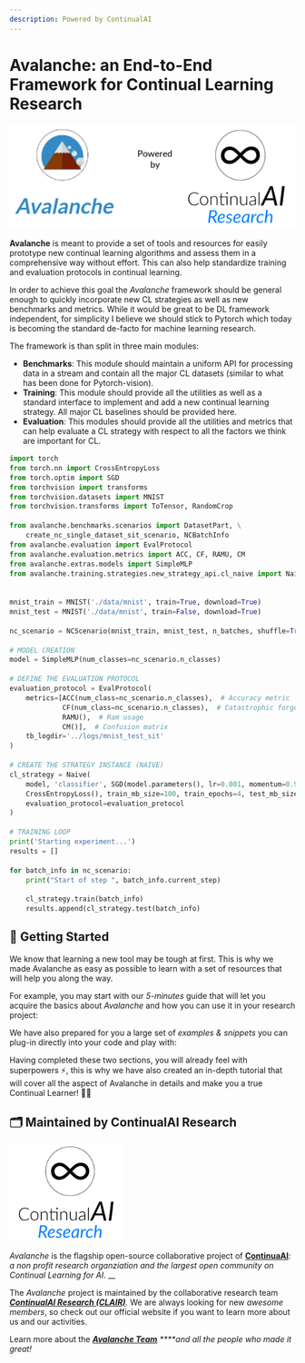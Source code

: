 ```yaml
---
description: Powered by ContinualAI
---
```


# Avalanche: an End-to-End Framework for Continual Learning Research

![](.gitbook/assets/big_logo%20%281%29.png)

**Avalanche** is meant to provide a set of tools and resources for easily prototype new continual learning algorithms and assess them in a comprehensive way without effort. This can also help standardize training and evaluation protocols in continual learning.

In order to achieve this goal the _Avalanche_ framework should be general enough to quickly incorporate new CL strategies as well as new benchmarks and metrics. While it would be great to be DL framework independent, for simplicity I believe we should stick to Pytorch which today is becoming the standard de-facto for machine learning research.

The framework is than split in three main modules:

* **Benchmarks**: This module should maintain a uniform API for processing data in a stream and contain all the major CL datasets \(similar to what has been done for Pytorch-vision\). 
* **Training**: This module should provide all the utilities as well as a standard interface to implement and add a new continual learning strategy. All major CL baselines should be provided here. 
* **Evaluation**: This modules should provide all the utilities and metrics that can help evaluate a CL strategy with respect to all the factors we think are important for CL.

```python
import torch
from torch.nn import CrossEntropyLoss
from torch.optim import SGD
from torchvision import transforms
from torchvision.datasets import MNIST
from torchvision.transforms import ToTensor, RandomCrop

from avalanche.benchmarks.scenarios import DatasetPart, \
    create_nc_single_dataset_sit_scenario, NCBatchInfo
from avalanche.evaluation import EvalProtocol
from avalanche.evaluation.metrics import ACC, CF, RAMU, CM
from avalanche.extras.models import SimpleMLP
from avalanche.training.strategies.new_strategy_api.cl_naive import Naive


mnist_train = MNIST('./data/mnist', train=True, download=True)
mnist_test = MNIST('./data/mnist', train=False, download=True)
    
nc_scenario = NCScenario(mnist_train, mnist_test, n_batches, shuffle=True, seed=1234)

# MODEL CREATION
model = SimpleMLP(num_classes=nc_scenario.n_classes)

# DEFINE THE EVALUATION PROTOCOL
evaluation_protocol = EvalProtocol(
    metrics=[ACC(num_class=nc_scenario.n_classes),  # Accuracy metric
             CF(num_class=nc_scenario.n_classes),  # Catastrophic forgetting
             RAMU(),  # Ram usage
             CM()],  # Confusion matrix
    tb_logdir='../logs/mnist_test_sit'
)

# CREATE THE STRATEGY INSTANCE (NAIVE)
cl_strategy = Naive(
    model, 'classifier', SGD(model.parameters(), lr=0.001, momentum=0.9),
    CrossEntropyLoss(), train_mb_size=100, train_epochs=4, test_mb_size=100,
    evaluation_protocol=evaluation_protocol
)

# TRAINING LOOP
print('Starting experiment...')
results = []

for batch_info in nc_scenario:
    print("Start of step ", batch_info.current_step)

    cl_strategy.train(batch_info)
    results.append(cl_strategy.test(batch_info)
```

## 🚦 Getting Started

We know that learning a new tool may be tough at first. This is why we made Avalanche as easy as possible to learn with a set of resources that will help you along the way.  
  
For example, you may start with our _5-minutes_ guide that will let you acquire the basics about _Avalanche_ and how you can use it in your research project:

We have also prepared for you a large set of _examples & snippets_ you can plug-in directly into your code and play with:

Having completed these two sections, you will already feel with superpowers ⚡, this is why we have also created an in-depth tutorial that will cover all the aspect of Avalanche in details and make you a true Continual Learner! 👨‍🎓️

## 🗂️ Maintained by ContinualAI Research

![](.gitbook/assets/continualai_research_logo.png)

_Avalanche_ is the flagship open-source collaborative project of [**ContinuaAI**](https://www.continualai.org/#home): _a non profit research organziation and the largest open community on Continual Learning for AI_. __

The _Avalanche_ project is maintained by the collaborative research team [_**ContinualAI Research \(CLAIR\)**_](https://www.continualai.org/research/)_._ We are always looking for new _awesome members_, so check out our official website if you want to learn more about us and our activities.

Learn more about the [_**Avalanche Team**_](contacts-and-links/the-team.md) _****and all the people who made it great!_

